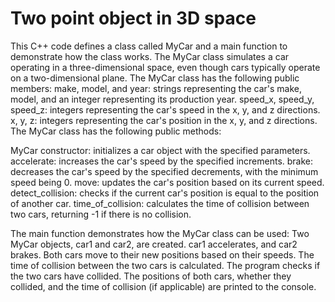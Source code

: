 # Two point object in 3D space
This C++ code defines a class called MyCar and a main function to demonstrate how the class works. 
The MyCar class simulates a car operating in a three-dimensional space, even though cars typically operate on a two-dimensional plane.
The MyCar class has the following public members:
make, model, and year: strings representing the car's make, model, and an integer representing its production year.
speed_x, speed_y, speed_z: integers representing the car's speed in the x, y, and z directions.
x, y, z: integers representing the car's position in the x, y, and z directions.
The MyCar class has the following public methods:

MyCar constructor: initializes a car object with the specified parameters.
accelerate: increases the car's speed by the specified increments.
brake: decreases the car's speed by the specified decrements, with the minimum speed being 0.
move: updates the car's position based on its current speed.
detect_collision: checks if the current car's position is equal to the position of another car.
time_of_collision: calculates the time of collision between two cars, returning -1 if there is no collision.

The main function demonstrates how the MyCar class can be used:
Two MyCar objects, car1 and car2, are created.
car1 accelerates, and car2 brakes.
Both cars move to their new positions based on their speeds.
The time of collision between the two cars is calculated.
The program checks if the two cars have collided.
The positions of both cars, whether they collided, and the time of collision (if applicable) are printed to the console.
